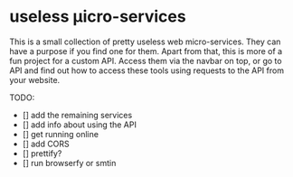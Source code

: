 # useless μicro-services

This is a small collection of pretty useless web micro-services. They can have a purpose if you find one for them. Apart from that, this is more of a fun project for a custom API. Access them via the navbar on top, or go to API and find out how to access these tools using requests to the API from your website.

TODO:
- [] add the remaining services
- [] add info about using the API
- [] get running online
- [] add CORS
- [] prettify?
- [] run browserfy or smtin